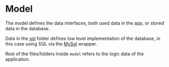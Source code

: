 # Model

The model defines the data interfaces, both used data in the app, or stored data in the database.

Data in the [sql](./sql) folder defines low level implementation of the database, in this case using SQL via the [MySql](../utils/mysql.ts) wrapper.

Rest of the files/folders inside `model` refers to the logic data of the application.
